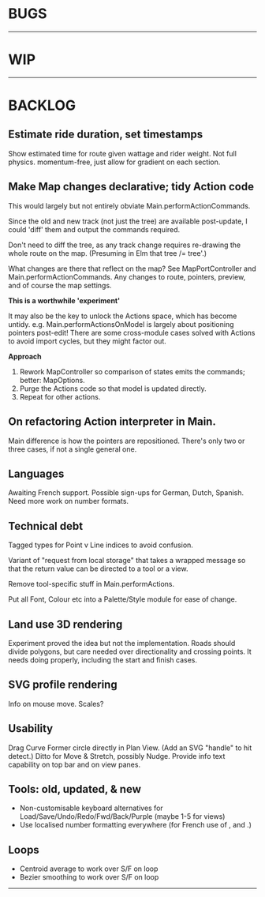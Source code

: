 
# BUGS

--- 

# WIP

---

# BACKLOG

## Estimate ride duration, set timestamps

Show estimated time for route given wattage and rider weight.
Not full physics. momentum-free, just allow for gradient on each section.

## Make Map changes declarative; tidy Action code

This would largely but not entirely obviate Main.performActionCommands.

Since the old and new track (not just the tree) are available post-update,
I could 'diff' them and output the commands required.

Don't need to diff the tree, as any track change requires re-drawing the whole route on the map.
(Presuming in Elm that tree /= tree'.)

What changes are there that reflect on the map?
See MapPortController and Main.performActionCommands.
Any changes to route, pointers, preview, and of course the map settings.

**This is a worthwhile 'experiment'**

It may also be the key to unlock the Actions space, which has become untidy.
e.g. Main.performActionsOnModel is largely about positioning pointers post-edit!
There are some cross-module cases solved with Actions to avoid import cycles,
but they might factor out.

**Approach**

1. Rework MapController so comparison of states emits the commands; better: MapOptions.
2. Purge the Actions code so that model is updated directly.
3. Repeat for other actions.

## On refactoring Action interpreter in Main.

Main difference is how the pointers are repositioned.
There's only two or three cases, if not a single general one.

## Languages

Awaiting French support.
Possible sign-ups for German, Dutch, Spanish.
Need more work on number formats.

## Technical debt

Tagged types for Point v Line indices to avoid confusion.

Variant of "request from local storage" that takes a wrapped message so that the return value
can be directed to a tool or a view.

Remove tool-specific stuff in Main.performActions.

Put all Font, Colour etc into a Palette/Style module for ease of change.

## Land use 3D rendering

Experiment proved the idea but not the implementation.
Roads should divide polygons, but care needed over directionality and crossing points.
It needs doing properly, including the start and finish cases.

## SVG profile rendering

Info on mouse move.
Scales?

## Usability

Drag Curve Former circle directly in Plan View. (Add an SVG "handle" to hit detect.)
Ditto for Move & Stretch, possibly Nudge.
Provide info text capability on top bar and on view panes.

## Tools: old, updated, & new

- Non-customisable keyboard alternatives for Load/Save/Undo/Redo/Fwd/Back/Purple (maybe 1-5 for views)
- Use localised number formatting everywhere (for French use of , and .)

## Loops

- Centroid average to work over S/F on loop
- Bezier smoothing to work over S/F on loop

 
---
